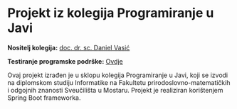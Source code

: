 # Projekt iz kolegija Programiranje u Javi

**Nositelj kolegija:** [doc. dr. sc. Daniel Vasić](https://github.com/danielvasic)

**Testiranje programske podrške:** [Ovdje](http://138.3.255.79:8080/login)

Ovaj projekt izrađen je u sklopu kolegija Programiranje u Javi, koji se izvodi na diplomskom studiju Informatike na Fakultetu prirodoslovno-matematičkih i odgojnih znanosti Sveučilišta u Mostaru. Projekt je realiziran korištenjem Spring Boot frameworka.
